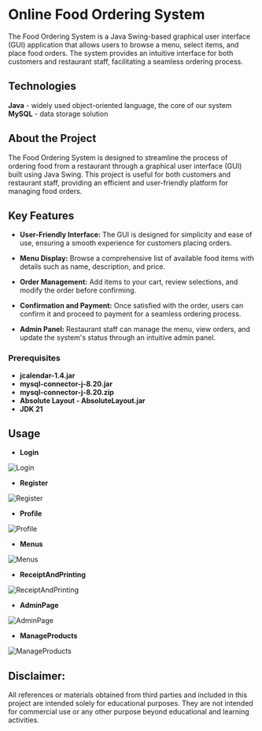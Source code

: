 # Online Food Ordering System

The Food Ordering System is a Java Swing-based graphical user interface (GUI) application that allows users to browse a menu, select items, and place food orders. The system provides an intuitive interface for both customers and restaurant staff, facilitating a seamless ordering process.

## Technologies

**Java** - widely used object-oriented language, the core of our system
**MySQL** - data storage solution


## About the Project

The Food Ordering System is designed to streamline the process of ordering food from a restaurant through a graphical user interface (GUI) built using Java Swing. This project is useful for both customers and restaurant staff, providing an efficient and user-friendly platform for managing food orders.

## Key Features

- **User-Friendly Interface:** The GUI is designed for simplicity and ease of use, ensuring a smooth experience for customers placing orders.

- **Menu Display:** Browse a comprehensive list of available food items with details such as name, description, and price.

- **Order Management:** Add items to your cart, review selections, and modify the order before confirming.

- **Confirmation and Payment:** Once satisfied with the order, users can confirm it and proceed to payment for a seamless ordering process.

- **Admin Panel:** Restaurant staff can manage the menu, view orders, and update the system's status through an intuitive admin panel.


### Prerequisites

- **jcalendar-1.4.jar**
- **mysql-connector-j-8.20.jar**
- **mysql-connector-j-8.20.zip**
- **Absolute Layout - AbsoluteLayout.jar**
- **JDK 21**

## Usage
- **Login**
  
![Login](https://i.imgur.com/JD5rJmp.png)

- **Register**
  
![Register](https://i.imgur.com/FlAuhrL.png)

- **Profile**
  
![Profile](https://i.imgur.com/8K3Xdl1.png)

- **Menus**
  
![Menus](https://i.imgur.com/K8Dac2o.png)

- **ReceiptAndPrinting**
  
![ReceiptAndPrinting](https://i.imgur.com/r2T6GXR.png)

- **AdminPage**
  
![AdminPage](https://i.imgur.com/N37VI3r.png)

- **ManageProducts**
  
![ManageProducts](https://i.imgur.com/BKVN7fZ.png)



## Disclaimer:
 All references or materials obtained from third parties and included in this project are intended solely for educational purposes. They are not intended for commercial use or any other purpose beyond educational and learning activities.

